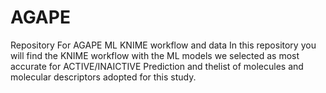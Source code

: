 # AGAPE
Repository For AGAPE ML KNIME workflow and data
In this repository you will find the KNIME workflow with the ML models we selected as most accurate for ACTIVE/INAICTIVE Prediction and thelist of molecules and molecular descriptors adopted for this study. 
